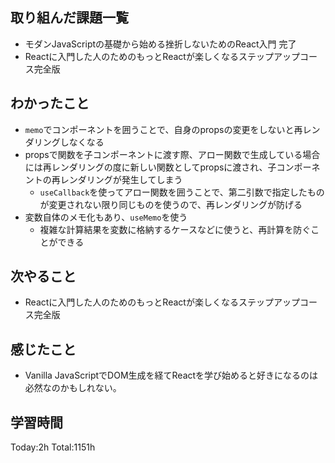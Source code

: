 ## 取り組んだ課題一覧

- モダンJavaScriptの基礎から始める挫折しないためのReact入門 完了
- Reactに入門した人のためのもっとReactが楽しくなるステップアップコース完全版

## わかったこと

- `memo`でコンポーネントを囲うことで、自身のpropsの変更をしないと再レンダリングしなくなる
- propsで関数を子コンポーネントに渡す際、アロー関数で生成している場合には再レンダリングの度に新しい関数としてpropsに渡され、子コンポーネントの再レンダリングが発生してしまう
  - `useCallback`を使ってアロー関数を囲うことで、第二引数で指定したものが変更されない限り同じものを使うので、再レンダリングが防げる
- 変数自体のメモ化もあり、`useMemo`を使う
  - 複雑な計算結果を変数に格納するケースなどに使うと、再計算を防ぐことができる

## 次やること

- Reactに入門した人のためのもっとReactが楽しくなるステップアップコース完全版

## 感じたこと

- Vanilla JavaScriptでDOM生成を経てReactを学び始めると好きになるのは必然なのかもしれない。
 
## 学習時間

Today:2h
Total:1151h
